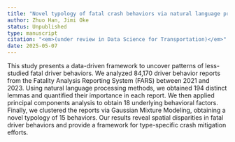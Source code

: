 ```yaml
---
title: "Novel typology of fatal crash behaviors via natural language processing"
author: Zhuo Han, Jimi Oke
status: Unpublished
type: manuscript
citation: "<em>(under review in Data Science for Transportation)</em>"
date: 2025-05-07
---
```



This study presents a data-driven framework to uncover patterns of less-studied fatal driver behaviors. We analyzed 84,170 driver behavior reports from the Fatality Analysis Reporting System (FARS) between 2021 and 2023.  Using natural language processing methods, we obtained 194 distinct lemmas and quantified their importance in each report. We then applied principal components analysis to obtain 18 underlying behavioral factors. Finally, we clustered the reports via Gaussian Mixture Modeling, obtaining a novel typology of 15 behaviors. Our results reveal spatial disparities in fatal driver behaviors and provide a framework for type-specific crash mitigation efforts.
